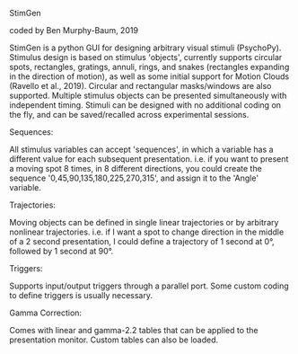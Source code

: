 StimGen

coded by Ben Murphy-Baum, 2019

StimGen is a python GUI for designing arbitrary visual stimuli (PsychoPy). Stimulus design is based on stimulus 'objects', currently supports circular spots, rectangles, gratings, annuli, rings, and snakes (rectangles expanding in the direction of motion), as well as some initial support for Motion Clouds (Ravello et al., 2019). Circular and rectangular masks/windows are also supported. Multiple stimulus objects can be presented simultaneously with independent timing. Stimuli can be designed with no additional coding on the fly, and can be saved/recalled across experimental sessions.   

Sequences:

All stimulus variables can accept 'sequences', in which a variable has a different value for each subsequent presentation. i.e. if you want to present a moving spot 8 times, in 8 different directions, you could create the sequence '0,45,90,135,180,225,270,315', and assign it to the 'Angle' variable. 

Trajectories:

Moving objects can be defined in single linear trajectories or by arbitrary nonlinear trajectories. i.e. if I want a spot to change direction in the middle of a 2 second presentation, I could define a trajectory of 1 second at 0°, followed by 1 second at 90°. 

Triggers:

Supports input/output triggers through a parallel port. Some custom coding to define triggers is usually necessary.

Gamma Correction:

Comes with linear and gamma-2.2 tables that can be applied to the presentation monitor. Custom tables can also be loaded. 
